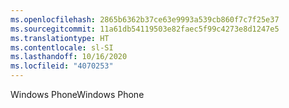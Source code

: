 ```yaml
---
ms.openlocfilehash: 2865b6362b37ce63e9993a539cb860f7c7f25e37
ms.sourcegitcommit: 11a61db54119503e82faec5f99c4273e8d1247e5
ms.translationtype: HT
ms.contentlocale: sl-SI
ms.lasthandoff: 10/16/2020
ms.locfileid: "4070253"
---
```

<span data-ttu-id="653b8-101">Windows Phone</span><span class="sxs-lookup"><span data-stu-id="653b8-101">Windows Phone</span></span>